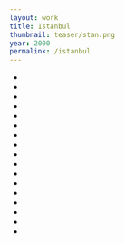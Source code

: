 ```yaml
---
layout: work
title: Istanbul
thumbnail: teaser/stan.png
year: 2000
permalink: /istanbul
---
```

<ul id="imagelist">

   <li class="nav1571"><img src="{{ site.imageurl }}/stan/003.jpg" alt="" title="" /><span class="title"></span></li>
   
   <li class="nav1575"><img src="{{ site.imageurl }}/stan/001.jpg" alt="" title="" /><span class="title"></span></li>
      
   <li class="nav1570"><img src="{{ site.imageurl }}/stan/002.jpg" alt="" title="" /><span class="title"></span></li>
      
   <li class="nav1574"><img src="{{ site.imageurl }}/stan/005.jpg" alt="" title="" /><span class="title"></span></li>
   
   <li class="nav1577"><img src="{{ site.imageurl }}/stan/006.jpg" alt="" title="" /><span class="title"></span></li>
   
   <li class="nav1580"><img src="{{ site.imageurl }}/stan/007.jpg" alt="" title="" /><span class="title"></span></li>
   
   <li class="nav1568"><img src="{{ site.imageurl }}/stan/008.jpg" alt="" title="" /><span class="title"></span></li>
   
   <li class="nav1578"><img src="{{ site.imageurl }}/stan/009.jpg" alt="" title="" /><span class="title"></span></li>
   
   <li class="nav1569"><img src="{{ site.imageurl }}/stan/018.jpg" alt="" title="" /><span class="title"></span></li>    
   
   <li class="nav1582"><img src="{{ site.imageurl }}/stan/010.jpg" alt="" title="" /><span class="title"></span></li>
   
   <li class="nav1581"><img src="{{ site.imageurl }}/stan/011.jpg" alt="" title="" /><span class="title"></span></li>
   
   <li class="nav1579"><img src="{{ site.imageurl }}/stan/012.jpg" alt="" title="" /><span class="title"></span></li>
   
   <li class="nav1572"><img src="{{ site.imageurl }}/stan/013.jpg" alt="" title="" /><span class="title"></span></li>
      
   <li class="nav1569"><img src="{{ site.imageurl }}/stan/015.jpg" alt="" title="" /><span class="title"></span></li>  

   <li class="nav1569"><img src="{{ site.imageurl }}/stan/016.jpg" alt="" title="" /><span class="title"></span></li>  

   <li class="nav1569"><img src="{{ site.imageurl }}/stan/017.jpg" alt="" title="" /><span class="title"></span></li> 
      
   <li class="nav1573"><img src="{{ site.imageurl }}/stan/004.jpg" alt="" title="" /><span class="title"></span></li>   
      
</ul>